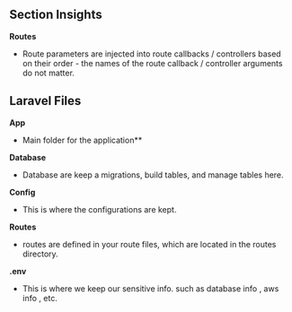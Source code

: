 ## Section Insights 

**Routes** 

- Route parameters are injected into route callbacks / controllers based on their order - the names of the route callback / controller arguments do not matter.

## Laravel Files

**App**

- Main folder for the application**

**Database**

- Database are keep a migrations, build tables, and manage tables here.

**Config**

- This is where the configurations are kept.

**Routes**

- routes are defined in your route files, which are located in the routes directory.

**.env**

- This is where we keep our sensitive info. such as database info , aws info , etc.


